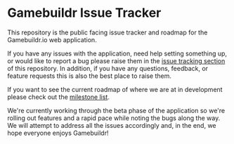 # Gamebuildr Issue Tracker

This repository is the public facing issue tracker and roadmap for the Gamebuildr.io web application.

If you have any issues with the application, need help setting something up, or would like to report a bug please raise them in the [issue tracking section](https://github.com/herman-rogers/gamebuildr_issues/issues) of this repository. In addition, if you have any questions, feedback, or feature requests this is also the best place to raise them.

If you want to see the current roadmap of where we are at in development please check out the [milestone list](https://github.com/herman-rogers/gamebuildr_issues/milestones).

We're currently working through the beta phase of the application so we're rolling out features and a rapid pace while noting the bugs along the way. We will attempt to address all the issues accordingly and, in the end, we hope everyone enjoys Gamebuildr!
